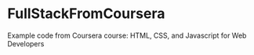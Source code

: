 # FullStackFromCoursera
Example code from Coursera course: HTML, CSS, and Javascript for Web Developers
